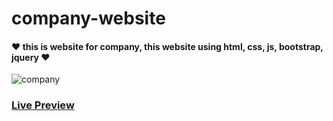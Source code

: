 # company-website

#### ❤ this is website for company, this website using html, css, js, bootstrap, jquery ❤

![company](https://user-images.githubusercontent.com/94475130/170534043-b8a0b5ea-c900-4b70-b77c-3874ca1d9ea7.png)


### [**Live Preview**](https://mohamedmontaser1.github.io/company-website/)

